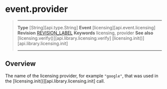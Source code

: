 
# event.provider

> --------------------- ------------------------------------------------------------------------------------------
> __Type__              [String][api.type.String]
> __Event__             [licensing][api.event.licensing]
> __Revision__          [REVISION_LABEL](REVISION_URL)
> __Keywords__          licensing, provider
> __See also__          [licensing.verify()][api.library.licensing.verify]
						[licensing.init()][api.library.licensing.init]
> --------------------- ------------------------------------------------------------------------------------------

## Overview

The name of the licensing provider, for example `"google"`, that was used in the [licensing.init()][api.library.licensing.init] call.